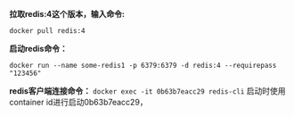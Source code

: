 **拉取redis:4这个版本，输入命令:**

    docker pull redis:4

**启动redis命令：**

    docker run --name some-redis1 -p 6379:6379 -d redis:4 --requirepass "123456"

**redis客户端连接命令：**
`docker exec -it 0b63b7eacc29 redis-cli` 启动时使用container id进行启动0b63b7eacc29， ﻿​